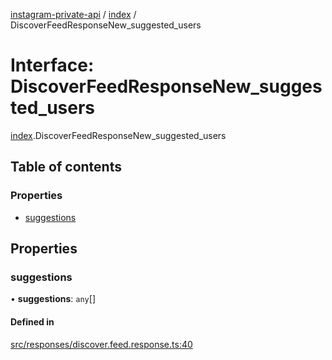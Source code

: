 [instagram-private-api](../../README.md) / [index](../../modules/index.md) / DiscoverFeedResponseNew_suggested_users

# Interface: DiscoverFeedResponseNew\_suggested\_users

[index](../../modules/index.md).DiscoverFeedResponseNew_suggested_users

## Table of contents

### Properties

- [suggestions](DiscoverFeedResponseNew_suggested_users.md#suggestions)

## Properties

### suggestions

• **suggestions**: `any`[]

#### Defined in

[src/responses/discover.feed.response.ts:40](https://github.com/Nerixyz/instagram-private-api/blob/0e0721c/src/responses/discover.feed.response.ts#L40)
